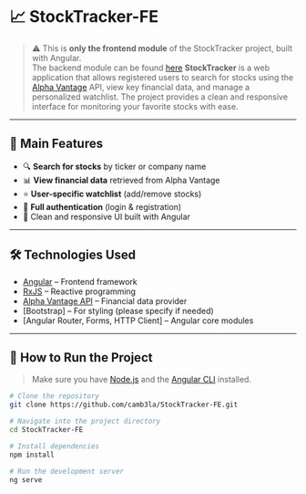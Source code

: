 # 📈 StockTracker-FE

> ⚠️ This is **only the frontend module** of the StockTracker project, built with Angular.  
> The backend module can be found [here](https://github.com/camb3la/StockTracker-BE)
**StockTracker** is a web application that allows registered users to search for stocks using the [Alpha Vantage](https://www.alphavantage.co/) API, view key financial data, and manage a personalized watchlist. The project provides a clean and responsive interface for monitoring your favorite stocks with ease.

---

## 🚀 Main Features

- 🔍 **Search for stocks** by ticker or company name  
- 📊 **View financial data** retrieved from Alpha Vantage  
- ⭐ **User-specific watchlist** (add/remove stocks)  
- 🔐 **Full authentication** (login & registration)  
- 🧼 Clean and responsive UI built with Angular

---

## 🛠️ Technologies Used

- [Angular](https://angular.io/) – Frontend framework  
- [RxJS](https://rxjs.dev/) – Reactive programming  
- [Alpha Vantage API](https://www.alphavantage.co/) – Financial data provider  
- [Bootstrap] – For styling (please specify if needed)  
- [Angular Router, Forms, HTTP Client] – Angular core modules

---

## 🔧 How to Run the Project

> Make sure you have [Node.js](https://nodejs.org/) and the [Angular CLI](https://angular.io/cli) installed.

```bash
# Clone the repository
git clone https://github.com/camb3la/StockTracker-FE.git

# Navigate into the project directory
cd StockTracker-FE

# Install dependencies
npm install

# Run the development server
ng serve
